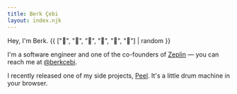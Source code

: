 ```yaml
---
title: Berk Çebi
layout: index.njk
---
```


Hey, I'm Berk. {{ ["🐠", "🥭", "🏺", "🧤", "🥛", "🥥"] | random }}

I'm a software engineer and one of the co-founders of [Zeplin](https://zeplin.io) — you can reach me at [@berkcebi](https://twitter.com/berkcebi).

I recently released one of my side projects, [Peel](https://peel.fm). It's a little drum machine in your browser.

<!-- Oh, hello. If you're into game development, you can also find some of my work at GitHub: https://github.com/berkcebi -->
